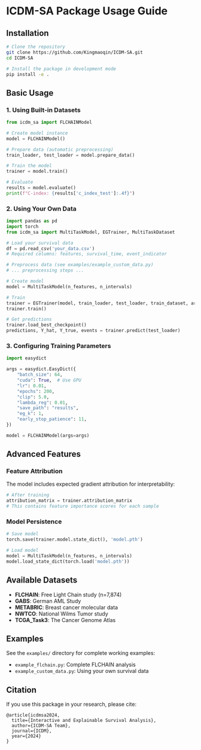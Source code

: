 # ICDM-SA Package Usage Guide

## Installation

```bash
# Clone the repository
git clone https://github.com/Kingmaoqin/ICDM-SA.git
cd ICDM-SA

# Install the package in development mode
pip install -e .
```

## Basic Usage

### 1. Using Built-in Datasets

```python
from icdm_sa import FLCHAINModel

# Create model instance
model = FLCHAINModel()

# Prepare data (automatic preprocessing)
train_loader, test_loader = model.prepare_data()

# Train the model
trainer = model.train()

# Evaluate
results = model.evaluate()
print(f"C-index: {results['c_index_test']:.4f}")
```

### 2. Using Your Own Data

```python
import pandas as pd
import torch
from icdm_sa import MultiTaskModel, EGTrainer, MultiTaskDataset

# Load your survival data
df = pd.read_csv('your_data.csv')
# Required columns: features, survival_time, event_indicator

# Preprocess data (see examples/example_custom_data.py)
# ... preprocessing steps ...

# Create model
model = MultiTaskModel(n_features, n_intervals)

# Train
trainer = EGTrainer(model, train_loader, test_loader, train_dataset, args)
trainer.train()

# Get predictions
trainer.load_best_checkpoint()
predictions, Y_hat, Y_true, events = trainer.predict(test_loader)
```

### 3. Configuring Training Parameters

```python
import easydict

args = easydict.EasyDict({
    "batch_size": 64,
    "cuda": True,  # Use GPU
    "lr": 0.01,
    "epochs": 200,
    "clip": 5.0,
    "lambda_reg": 0.01,
    "save_path": "results",
    "eg_k": 1,
    "early_stop_patience": 11,
})

model = FLCHAINModel(args=args)
```

## Advanced Features

### Feature Attribution

The model includes expected gradient attribution for interpretability:

```python
# After training
attribution_matrix = trainer.attribution_matrix
# This contains feature importance scores for each sample
```

### Model Persistence

```python
# Save model
torch.save(trainer.model.state_dict(), 'model.pth')

# Load model
model = MultiTaskModel(n_features, n_intervals)
model.load_state_dict(torch.load('model.pth'))
```

## Available Datasets

- **FLCHAIN**: Free Light Chain study (n=7,874)
- **GABS**: German AML Study 
- **METABRIC**: Breast cancer molecular data
- **NWTCO**: National Wilms Tumor study
- **TCGA_Task3**: The Cancer Genome Atlas

## Examples

See the `examples/` directory for complete working examples:
- `example_flchain.py`: Complete FLCHAIN analysis
- `example_custom_data.py`: Using your own survival data

## Citation

If you use this package in your research, please cite:

```
@article{icdmsa2024,
  title={Interactive and Explainable Survival Analysis},
  author={ICDM-SA Team},
  journal={ICDM},
  year={2024}
}
```